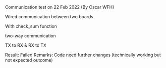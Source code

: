 Communication test on 22 Feb 2022 (By Oscar WFH)

Wired communication between two boards

With check_sum function

two-way communication

TX to RX & RX to TX

Result: Failed
Remarks: Code need further changes (technically working but not expected outcome)
